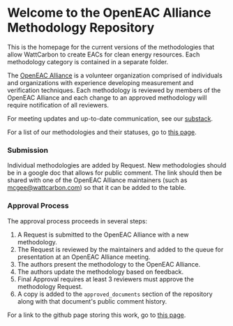 # Welcome to the OpenEAC Alliance Methodology Repository


This is the homepage for the current versions of the methodologies that allow WattCarbon to create EACs for clean energy resources. Each methodology category is contained in a separate folder.

The [OpenEAC Alliance](https://www.openeac.org/) is a volunteer organization comprised of individuals and organizations with experience developing measurement and verification techniques. Each methodology is reviewed by members of the OpenEAC Alliance and each change to an approved methodology will require notification of all reviewers.

For meeting updates and up-to-date communication, see our [substack](https://www.openeac.org/).

For a list of our methodologies and their statuses, go to [this page](https://methods.openeac.org).


### Submission
Individual methodologies are added by Request. New methodologies should be in a google doc that allows for public comment. The link should then be shared with one of the OpenEAC Alliance maintainers (such as [mcgee@wattcarbon.com](mcgee@wattcarbon.com)) so that it can be added to the table.

### Approval Process

The approval process proceeds in several steps:

1. A Request is submitted to the OpenEAC Alliance with a new methodology.
2. The Request is reviewed by the maintainers and added to the queue for presentation at an OpenEAC Alliance meeting.
3. The authors present the methodology to the OpenEAC Alliance.
4. The authors update the methodology based on feedback.
5. Final Approval requires at least 3 reviewers must approve the methodology Request.
6. A copy is added to the `approved_documents` section of the repository along with that document's public comment history.

For a link to the github page storing this work, go to [this page](https://github.com/wattcarbon/open-eac-alliance).

